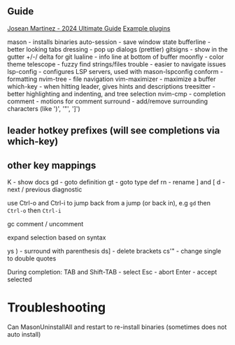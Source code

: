 ## Guide

[Josean Martinez - 2024 Ultimate Guide](https://www.youtube.com/watch?v=6pAG3BHurdM)
[Example plugins](https://github.com/josean-dev/dev-environment-files/tree/main/.config/nvim/lua/josean/plugins)

mason - installs binaries
auto-session - save window state
bufferline - better looking tabs
dressing - pop up dialogs (prettier)
gitsigns - show in the gutter +/-/ delta for git
lualine - info line at bottom of buffer
moonfly - color theme
telescope - fuzzy find strings/files
trouble - easier to navigate issues
lsp-config - configures LSP servers, used with mason-lspconfig
conform - formatting
nvim-tree - file navigation
vim-maximizer - maximize a buffer
which-key - when hitting leader, gives hints and descriptions
treesitter - better highlighting and indenting, and tree selection
nvim-cmp - completion
comment - motions for comment
surround - add/remove surrounding characters (like ')', '"', ']')

## leader hotkey prefixes (will see completions via which-key)

## other key mappings

K - show docs
gd - goto definition
gt - goto type def
<leader>rn - rename
] and [ d - next / previous diagnostic

use Ctrl-o and Ctrl-i to jump back from a jump (or back in), e.g `gd` then `Ctrl-o` then `Ctrl-i`

gc <motion> comment / uncomment

<C-space> expand selection based on syntax

ys <motion>) - surround with parenthesis
ds] - delete brackets
cs'" - change single to double quotes

During completion:
TAB and Shift-TAB - select
Esc - abort
Enter - accept selected

# Troubleshooting

Can MasonUninstallAll and restart to re-install binaries (sometimes does not auto install)
